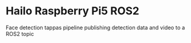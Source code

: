 # Hailo Raspberry Pi5 ROS2 
Face detection tappas pipeline publishing detection data and video to a ROS2 topic 
